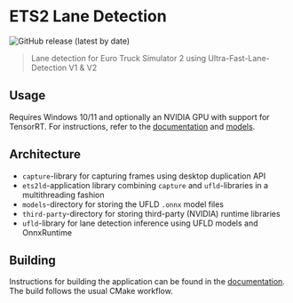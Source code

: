 # ETS2 Lane Detection

![GitHub release (latest by date)](https://img.shields.io/github/v/release/aleksi-kangas/ets2-lane-detection)

> Lane detection for Euro Truck Simulator 2 using Ultra-Fast-Lane-Detection V1 & V2

## Usage

Requires Windows 10/11 and optionally an NVIDIA GPU with support for TensorRT.
For instructions, refer to the [documentation](docs/USAGE.md) and [models](models/README.md).

## Architecture
- `capture`-library for capturing frames using desktop duplication API
- `ets2ld`-application library combining `capture` and `ufld`-libraries in a multithreading fashion
- `models`-directory for storing the UFLD `.onnx` model files
- `third-party`-directory for storing third-party (NVIDIA) runtime libraries
- `ufld`-library for lane detection inference using UFLD models and OnnxRuntime

## Building

Instructions for building the application can be found in the [documentation](docs/BUILD.md).
The build follows the usual CMake workflow.
